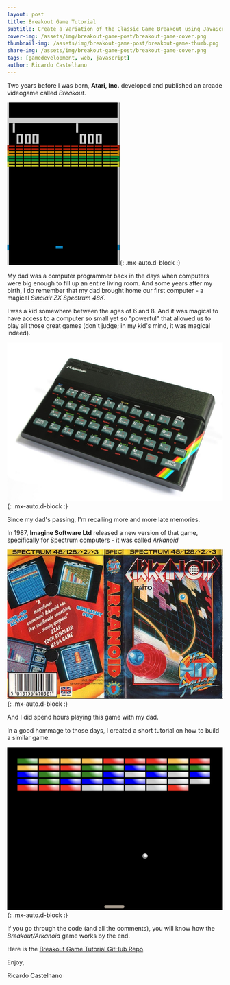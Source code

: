 ```yaml
---
layout: post
title: Breakout Game Tutorial
subtitle: Create a Variation of the Classic Game Breakout using JavaScript
cover-img: /assets/img/breakout-game-post/breakout-game-cover.png
thumbnail-img: /assets/img/breakout-game-post/breakout-game-thumb.png
share-img: /assets/img/breakout-game-post/breakout-game-cover.png
tags: [gamedevelopment, web, javascript]
author: Ricardo Castelhano
---
```



Two years before I was born, **Atari, Inc.** developed and published an arcade videogame called *Breakout*.

![Breakout Example](/assets/img/breakout-game-post/Breakout_game_screenshot.png){: .mx-auto.d-block :}

 
My dad was a computer programmer back in the days when computers were big enough to fill up an entire living room. And some years after my birth, I do remember that my dad brought home our first computer - a magical *Sinclair ZX Spectrum 48K*. 
 
I was a kid somewhere between the ages of 6 and 8. And it was magical to have access to a computer so small yet so "powerful" that allowed us to play all those great games (don't judge; in my kid's mind, it was magical indeed).

![Sinclair ZX Spectrum 48k](/assets/img/breakout-game-post/ZXSpectrum48k.jpg){: .mx-auto.d-block :}

Since my dad's passing, I'm recalling more and more late memories.

In 1987, **Imagine Software Ltd** released a new version of that game, specifically for Spectrum computers - it was called *Arkanoid*

![Arkanoid](/assets/img/breakout-game-post/Arkanoid.jpg){: .mx-auto.d-block :}

And I did spend hours playing this game with my dad.

In a good hommage to those days, I created a short tutorial on how to build a similar game.

![BreakoutJS](/assets/img/breakout-game-post/breakout-game-thumb.png){: .mx-auto.d-block :}

If you go through the code (and all the comments), you will know how the *Breakout/Arkanoid* game works by the end.

Here is the [Breakout Game Tutorial GitHub Repo](https://github.com/RicCastelhano/breakout-game-tutorial).

Enjoy,

Ricardo Castelhano